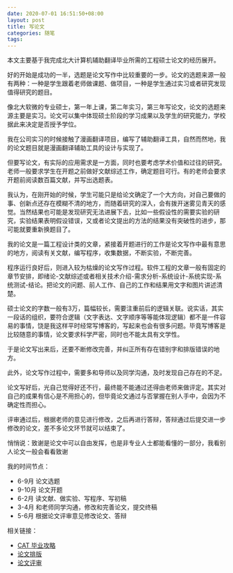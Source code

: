 ```yaml
---
date: 2020-07-01 16:51:50+08:00
layout: post
title: 写论文
categories: 随笔
tags: 
---
```


本文主要基于我完成北大计算机辅助翻译毕业所需的工程硕士论文的经历展开。

好的开始是成功的一半，选题是论文写作中比较重要的一步。论文的选题来源一般有两种：一种是学生跟着老师做课题、做项目，一种是学生通过实习或者研究发现值得研究的题目。

像北大软微的专业硕士，第一年上课，第二年实习，第三年写论文，论文的选题来源主要是实习。论文可以集中体现硕士阶段的学习成果以及学生的研究能力，学校据此来决定是否授予学位。

我在公司实习的时候接触了漫画翻译项目，编写了辅助翻译工具，自然而然地，我的论文题目就是漫画翻译辅助工具的设计与实现了。

但要写论文，有实际的应用需求是一方面，同时也要考虑学术价值和过往的研究。老师一般要求学生在开题之前做好文献综述工作，确定题目可行。有的老师会要求开题前阅读数百篇文献，并写出选题表。

我认为，在刚开始的时候，学生可能只是给论文确定了一个大方向，对自己要做的事、创新点还存在模糊不清的地方，而随着研究的深入，会有拨开迷雾见青天的感觉。当然结果也可能是发现研究无法进展下去，比如一些假设性的需要实验的研究，实验结果表明假设错误，又或者论文提出的方法的结果没有突破性的进步，那可能就要重新换题目了。

我的论文是一篇工程设计类的文章，紧接着开题进行的工作是论文写作中最有意思的地方，阅读有关文献，编写程序，收集数据，不断实验，不断完善。

程序运行良好后，则进入较为枯燥的论文写作过程。软件工程的文章一般有固定的章节安排，即绪论-文献综述或者相关技术介绍-需求分析-系统设计-系统实现-系统测试-结论。把论文的问题、前人工作、自己的工作和结果用文字和图片讲述清楚。

硕士论文的字数一般有3万，篇幅较长，需要注重前后的逻辑关联。说实话，其实一段话的组织，要符合逻辑（文字表达、文字顺序等等能体现逻辑）都不是一件容易的事情，饶是我这样平时经常写博客的，写起来也会有很多问题。毕竟写博客是比较随意的事情，论文要求科学严密，同时也不能太具有文学性。

于是论文写出来后，还要不断修改完善，并纠正所有存在错别字和排版错误的地方。

此外，论文写作过程中，需要多和导师以及同学沟通，及时发现自己存在的不足。

论文写好后，光自己觉得好还不行，最终能不能通过还得由老师来做评定。其实对自己的成果有信心是不用担心的，但毕竟论文通过与否掌握在别人手中，会因为不确定性而担心。

评审通过后，根据老师的意见进行修改，之后再进行答辩，答辩通过后提交进一步修改的论文，差不多论文环节就可以结束了。

悄悄说：致谢是论文中可以自由发挥，也是非专业人士都能看懂的一部分，我看别人论文一般会看看致谢

我的时间节点：

* 6-9月 论文选题
* 9-10月 论文开题
* 6-2月 读文献、做实验、写程序、写初稿
* 3-4月 和老师同学沟通，修改和完善论文，提交终稿
* 5-6月 根据论文评审意见修改论文、答辩


相关链接：

* [CAT 毕业攻略](https://github.com/PKUCATers/graduation-guide#%E8%AE%BA%E6%96%87%E5%86%99%E4%BD%9C)
* [论文排版](https://pkucaters.github.io/thesis-typesetting/)
* [论文评审](/thesis-review/)










